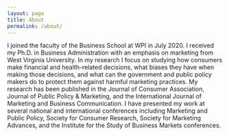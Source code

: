 ```yaml
---
layout: page
title: About
permalink: /about/
---
```


I joined the faculty of the Business School at WPI in July 2020. I received my Ph.D. in Business Administration with an emphasis on marketing from West Virginia University. In my research I focus on studying how consumers make financial and health-related decisions, what biases they have when making those decisions, and what can the government and public policy makers do to protect them against harmful marketing practices. My research has been published in the Journal of Consumer Association, Journal of Public Policy & Marketing, and the International Journal of Marketing and Business Communication. I have presented my work at several national and international conferences including Marketing and Public Policy, Society for Consumer Research, Society for Marketing Advances, and the Institute for the Study of Business Markets conferences.
